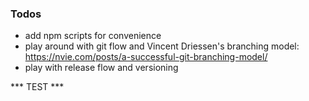### Todos

- add npm scripts for convenience
- play around with git flow and Vincent Driessen's branching model:
https://nvie.com/posts/a-successful-git-branching-model/
- play with release flow and versioning


*** TEST ***
   

